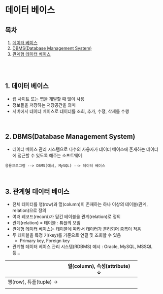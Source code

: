 # 데이터 베이스

## 목차

1. [데이터 베이스](#1-데이터-베이스)
2. [DBMS(Database Management System)](#2-dbmsdatabase-management-system)
3. [관계형 데이터 베이스](#3-관계형-데이터-베이스)

<br/>
<br/>

## 1. 데이터 베이스

- 웹 사이트 또는 앱을 개발할 때 많이 사용
- 정보들을 저장하는 저장공간을 의미
- 서버에서 데이터 베이스로 데이터를 조회, 추가, 수정, 삭제를 수행

<br/>

## 2. DBMS(Database Management System)

- 데이터 베이스 관리 시스템으로 다수의 사용자가 데이터 베이스에 존재하는 데이터에 접근할 수 있도록 해주는 소프트웨어

```
응용프로그램 --> DBMS(예시, MySQL) --> 데이터 베이스
```

<br/>

## 3. 관계형 데이터 베이스

- 전체 데이터를 행(row)과 열(column)이 존재하는 하나 이상의 테이블(관계, relation)으로 정의
- 여러 레코드(record)가 담긴 테이블을 관계(relation)로 정의
- 관계(relation) = 테이블 : 튜플의 모임
- 관계형 데이터 베이스는 테이블에 따라서 데이터가 분리되어 중복이 적음
- 두 테이블을 특정 키(key)를 기준으로 연결 및 조회할 수 있음
    - Primary key, Foreign key
- 관계형 데이터 베이스 관리 시스템(RDBMS) 예시 : Oracle, MySQL, MSSQL 등...

|                     | | 열(column), 속성(attribute)<br/>↓ |   |
|:-------------------:|:-:|:------------------------------:|:-:|
| 행(row), 튜플(tuple) → | |                                |   |
|                     | |                                |   |